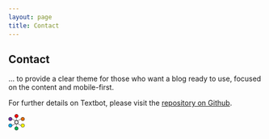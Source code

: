```yaml
---
layout: page
title: Contact
---
```

## Contact
... to provide a clear theme for those who want a blog ready to use, focused on the content and mobile-first.

For further details on Textbot, please visit the [repository on Github](https://github.com/Textbot/).

![Textbot](img/Textbot.png "Textbot Logo")

